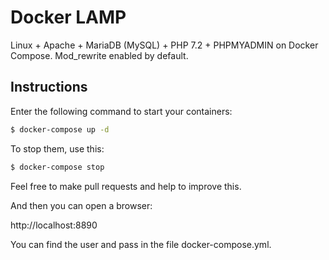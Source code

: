 
# Docker LAMP
Linux + Apache + MariaDB (MySQL) + PHP 7.2 + PHPMYADMIN on Docker Compose. Mod_rewrite enabled by default.

## Instructions

Enter the following command to start your containers:
```bash
$ docker-compose up -d
```

To stop them, use this:
```bash
$ docker-compose stop
```

Feel free to make pull requests and help to improve this.

And then you can open a browser:

http://localhost:8890

You can find the user and pass in the file docker-compose.yml.
